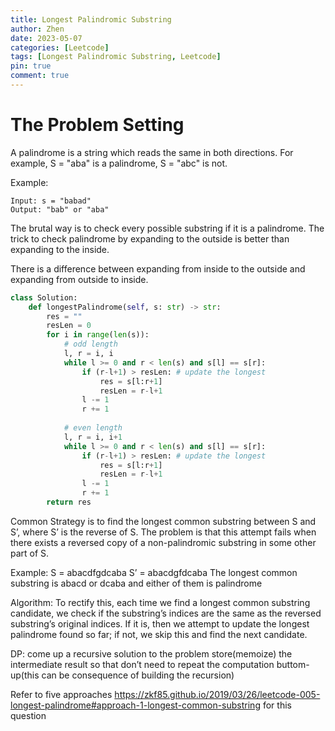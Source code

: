 ```yaml
---
title: Longest Palindromic Substring
author: Zhen
date: 2023-05-07
categories: [Leetcode]
tags: [Longest Palindromic Substring, Leetcode]
pin: true
comment: true
---
```


# The Problem Setting

A palindrome is a string which reads the same in both directions. For example, 
S = "aba" is a palindrome,  S = "abc" is not.

Example:
```  
Input: s = "babad"
Output: "bab" or "aba"
```

The brutal way is to check every possible substring if it is a palindrome. The trick to check palindrome by expanding to the outside is better than expanding to the inside.

There is a difference between expanding from inside to the outside and expanding from outside to inside.

```python
class Solution:
    def longestPalindrome(self, s: str) -> str:
        res = ""
        resLen = 0
        for i in range(len(s)):
            # odd length
            l, r = i, i
            while l >= 0 and r < len(s) and s[l] == s[r]:
                if (r-l+1) > resLen: # update the longest
                    res = s[l:r+1]
                    resLen = r-l+1
                l -= 1
                r += 1
            
            # even length
            l, r = i, i+1
            while l >= 0 and r < len(s) and s[l] == s[r]:
                if (r-l+1) > resLen: # update the longest
                    res = s[l:r+1]
                    resLen = r-l+1
                l -= 1
                r += 1
        return res
```

Common Strategy is to find the longest common substring between S and S’, where S’ is the reverse of S. The problem is that this attempt fails when there exists a reversed copy of a non-palindromic substring in some other part of S.

Example: S = abacdfgdcaba	S’ = abacdgfdcaba 
The longest common substring is abacd or dcaba and either of them is palindrome

Algorithm: To rectify this, each time we find a longest common substring candidate, we check if the substring’s indices are the same as the reversed substring’s original indices. If it is, then we attempt to update the longest palindrome found so far; if not, we skip this and find the next candidate.

DP: 
come up a recursive solution to the problem
store(memoize) the intermediate result so that don’t need to repeat the computation 
buttom-up(this can be consequence of building the recursion)

Refer to five approaches https://zkf85.github.io/2019/03/26/leetcode-005-longest-palindrome#approach-1-longest-common-substring for this question

